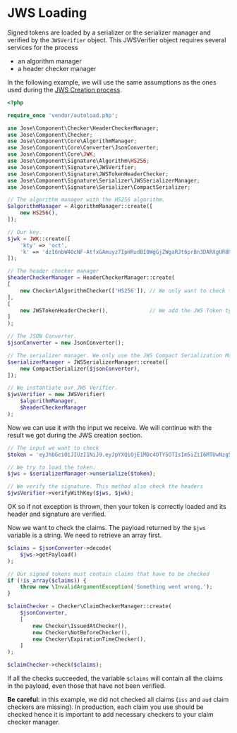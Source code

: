 
JWS Loading
===========

Signed tokens are loaded by a serializer or the serializer manager and verified by the `JWSVerifier` object.
This JWSVerifier object requires several services for the process
* an algorithm manager
* a header checker manager

In the following example, we will use the same assumptions as the ones used during the [JWS Creation process](creation.md).

```php
<?php

require_once 'vendor/autoload.php';

use Jose\Component\Checker\HeaderCheckerManager;
use Jose\Component\Checker;
use Jose\Component\Core\AlgorithmManager;
use Jose\Component\Core\Converter\JsonConverter;
use Jose\Component\Core\JWK;
use Jose\Component\Signature\Algorithm\HS256;
use Jose\Component\Signature\JWSVerifier;
use Jose\Component\Signature\JWSTokenHeaderChecker;
use Jose\Component\Signature\Serializer\JWSSerializerManager;
use Jose\Component\Signature\Serializer\CompactSerializer;

// The algorithm manager with the HS256 algorithm.
$algorithmManager = AlgorithmManager::create([
    new HS256(),
]);

// Our key.
$jwk = JWK::create([
    'kty' => 'oct',
    'k' => 'dzI6nbW4OcNF-AtfxGAmuyz7IpHRudBI0WgGjZWgaRJt6prBn3DARXgUR8NVwKhfL43QBIU2Un3AvCGCHRgY4TbEqhOi8-i98xxmCggNjde4oaW6wkJ2NgM3Ss9SOX9zS3lcVzdCMdum-RwVJ301kbin4UtGztuzJBeg5oVN00MGxjC2xWwyI0tgXVs-zJs5WlafCuGfX1HrVkIf5bvpE0MQCSjdJpSeVao6-RSTYDajZf7T88a2eVjeW31mMAg-jzAWfUrii61T_bYPJFOXW8kkRWoa1InLRdG6bKB9wQs9-VdXZP60Q4Yuj_WZ-lO7qV9AEFrUkkjpaDgZT86w2g',
]);

// The header checker manager
$headerCheckerManager = HeaderCheckerManager::create(
[
    new Checker\AlgorithmChecker(['HS256']), // We only want to check the algorithm as we only support one.
],
[
    new JWSTokenHeaderChecker(),             // We add the JWS Token type (this manager is able to support other token types.
]
);

// The JSON Converter.
$jsonConverter = new JsonConverter();

// The serializer manager. We only use the JWS Compact Serialization Mode.
$serializerManager = JWSSerializerManager::create([
    new CompactSerializer($jsonConverter),
]);

// We instantiate our JWS Verifier.
$jwsVerifier = new JWSVerifier(
    $algorithmManager,
    $headerCheckerManager
);
```

Now we can use it with the input we receive. We will continue with the result we got during the JWS creation section.

```php
// The input we want to check
$token = 'eyJhbGciOiJIUzI1NiJ9.eyJpYXQiOjE1MDc4OTY5OTIsIm5iZiI6MTUwNzg5Njk5MiwiZXhwIjoxNTA3OTAwNTkyLCJpc3MiOiJNeSBzZXJ2aWNlIiwiYXVkIjoiWW91ciBhcHBsaWNhdGlvbiJ9.eycp9PTdgO4WA-68-AMoHPwsKDr68NhjIQKz4lUkiI0';

// We try to load the token.
$jws = $serializerManager->unserialize($token);

// We verify the signature. This method also check the headers
$jwsVerifier->verifyWithKey($jws, $jwk);
```

OK so if not exception is thrown, then your token is correctly loaded and its header and signature are verified.

Now we want to check the claims.
The payload returned by the `$jws` variable is a string. We need to retrieve an array first.

```php
$claims = $jsonConverter->decode(
    $jws->getPayload()
);

// Our signed tokens must contain claims that have to be checked
if (!is_array($claims)) {
    throw new \InvalidArgumentException('Something went wrong.');
}

$claimChecker = Checker\ClaimCheckerManager::create(
    $jsonConverter,
    [
        new Checker\IssuedAtChecker(),
        new Checker\NotBeforeChecker(),
        new Checker\ExpirationTimeChecker(),
    ]
);

$claimChecker->check($claims);
```

If all the checks succeeded, the variable `$claims` will contain all the claims in the payload, even those that have not been verified.

**Be careful**: in this example, we did not checked all claims (`iss` and `aud` claim checkers are missing).
In production, each claim you use should be checked hence it is important to add necessary checkers to your claim checker manager.
